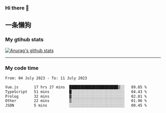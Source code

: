### Hi there 👋

## 一条懒狗
<!--
**kiss-me-quickly/kiss-me-quickly** is a ✨ _special_ ✨ repository because its `README.md` (this file) appears on your GitHub profile.

Here are some ideas to get you started:

- 🔭 I’m currently working on ...
- 🌱 I’m currently learning ...
- 👯 I’m looking to collaborate on ...
- 🤔 I’m looking for help with ...
- 💬 Ask me about ...
- 📫 How to reach me: ...
- 😄 Pronouns: ...
- ⚡ Fun fact: ...
-->


### My gtihub stats

[![Anurag's github stats](https://github-readme-stats.vercel.app/api?username=kiss-me-quickly)](https://github.com/anuraghazra/github-readme-stats)

***

### My code time

<!--START_SECTION:waka-->

```txt
From: 04 July 2023 - To: 11 July 2023

Vue.js       17 hrs 27 mins  ██████████████████████▒░░   89.85 %
TypeScript   51 mins         █░░░░░░░░░░░░░░░░░░░░░░░░   04.43 %
Prolog       32 mins         ▓░░░░░░░░░░░░░░░░░░░░░░░░   02.81 %
Other        22 mins         ▒░░░░░░░░░░░░░░░░░░░░░░░░   01.96 %
JSON         5 mins          ░░░░░░░░░░░░░░░░░░░░░░░░░   00.45 %
```

<!--END_SECTION:waka-->
